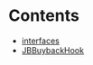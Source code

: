 # Contents
- [interfaces](/docs/v4/api/buyback-hook/interfaces)
- [JBBuybackHook](JBBuybackHook.md)
